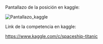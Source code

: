 Pantallazo de la posición en kaggle:

![Pantallazo_kaggle](https://user-images.githubusercontent.com/95376884/158040990-46d9da16-a082-469b-9bf8-dcca9573f777.png)

Link de la competencia en kaggle:

https://www.kaggle.com/c/spaceship-titanic
